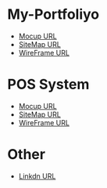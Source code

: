 

<h1>My-Portfoliyo</h1>

<ul>
   <li><a href="https://www.figma.com/file/igYRrI5a4rk8Yp9zzhVgHG/MyPortfoliyo ">Mocup URL<a></li>
   <li><a href="https://www.gloomaps.com/7syoaVARgH "> SiteMap URL<a></li>
   <li><a href="https://wireframe.cc/Me506D ">WireFrame URL<a></li>
</ul>

<h1>POS System</h1>

<ul>
   <li><a href="https://www.figma.com/file/va2XKIXRnvWCGiWd5eKgZl/POS-system?node-id=0%3A1">Mocup URL<a></li>
   <li><a href="https://www.gloomaps.com/JMXZ26Y24D">SiteMap URL<a></li>
   <li><a href="https://wireframe.cc/Me506D ">WireFrame URL<a></li>
</ul>


<h1>Other</h1>


<ul>
    <li><a href="www.linkedin.com/in/shanuka-lakshan-b65522224">Linkdn URL</a></li>
</ul>
